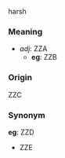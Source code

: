 harsh
### Meaning
+ _adj_: ZZA
    + __eg__: ZZB

### Origin

ZZC

### Synonym

__eg__: ZZD

+ ZZE


